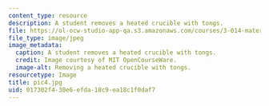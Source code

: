 ```yaml
---
content_type: resource
description: A student removes a heated crucible with tongs.
file: https://ol-ocw-studio-app-qa.s3.amazonaws.com/courses/3-014-materials-laboratory-fall-2006/017302f430e6efda18c9ea18c1f0daf7_pic4.jpg
file_type: image/jpeg
image_metadata:
  caption: A student removes a heated crucible with tongs.
  credit: Image courtesy of MIT OpenCourseWare.
  image-alt: Removing a heated crucible with tongs.
resourcetype: Image
title: pic4.jpg
uid: 017302f4-30e6-efda-18c9-ea18c1f0daf7
---
```

